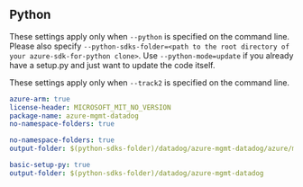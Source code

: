 ## Python

These settings apply only when `--python` is specified on the command line.
Please also specify `--python-sdks-folder=<path to the root directory of your azure-sdk-for-python clone>`.
Use `--python-mode=update` if you already have a setup.py and just want to update the code itself.


These settings apply only when `--track2` is specified on the command line.

``` yaml $(track2)
azure-arm: true
license-header: MICROSOFT_MIT_NO_VERSION
package-name: azure-mgmt-datadog
no-namespace-folders: true
```

``` yaml $(python) && $(python-mode) == 'update' && $(track2)
no-namespace-folders: true
output-folder: $(python-sdks-folder)/datadog/azure-mgmt-datadog/azure/mgmt/datadog
```

``` yaml $(python) && $(python-mode) == 'create' && $(track2)
basic-setup-py: true
output-folder: $(python-sdks-folder)/datadog/azure-mgmt-datadog
```

